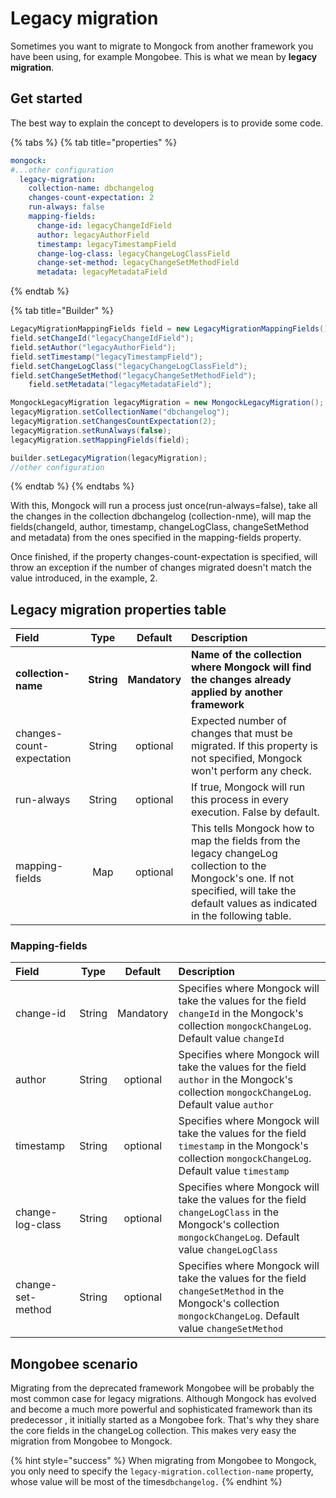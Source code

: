 # Legacy migration

Sometimes you want to migrate to Mongock from another framework you have been using, for example Mongobee. This is what we mean by **legacy migration**.

## Get started

The best way to explain the concept to developers is to provide some code.

{% tabs %}
{% tab title="properties" %}
```yaml
mongock:
#...other configuration
  legacy-migration:
    collection-name: dbchangelog
    changes-count-expectation: 2
    run-always: false
    mapping-fields:
      change-id: legacyChangeIdField
      author: legacyAuthorField
      timestamp: legacyTimestampField
      change-log-class: legacyChangeLogClassField
      change-set-method: legacyChangeSetMethodField
      metadata: legacyMetadataField
```
{% endtab %}

{% tab title="Builder" %}
```java
LegacyMigrationMappingFields field = new LegacyMigrationMappingFields();
field.setChangeId("legacyChangeIdField");
field.setAuthor("legacyAuthorField");
field.setTimestamp("legacyTimestampField");
field.setChangeLogClass("legacyChangeLogClassField");
field.setChangeSetMethod("legacyChangeSetMethodField");
    field.setMetadata("legacyMetadataField");

MongockLegacyMigration legacyMigration = new MongockLegacyMigration();
legacyMigration.setCollectionName("dbchangelog");
legacyMigration.setChangesCountExpectation(2);
legacyMigration.setRunAlways(false);
legacyMigration.setMappingFields(field);

builder.setLegacyMigration(legacyMigration); 
//other configuration

```
{% endtab %}
{% endtabs %}

With this, Mongock will run a process just once\(run-always=false\), take all the changes in the collection dbchangelog \(collection-nme\), will map the fields\(changeId, author, timestamp, changeLogClass, changeSetMethod and metadata\) from the ones specified in the mapping-fields property.

Once finished, if the property changes-count-expectation is specified, will throw an exception if the number of changes migrated doesn't match the value introduced, in the example, 2.

## Legacy migration properties table

| **Field** | **Type** | **Default** | **Description** |
| :--- | :---: | :---: | :--- |
| **collection-name** | **String** | **Mandatory**  | **Name of the collection where Mongock will find the changes already applied by another framework** |
| changes-count-expectation | String | optional | Expected number of changes that must be migrated. If this property is not specified, Mongock won't perform any check. |
| run-always | String | optional | If true, Mongock will run this process in every execution. False by default. |
| mapping-fields | Map | optional | This tells Mongock how to map the fields from the legacy changeLog collection to the Mongock's one. If not specified, will take the default values as indicated in the following table. |

### Mapping-fields

| **Field** | **Type** | **Default** | **Description** |
| :--- | :---: | :---: | :--- |
| change-id | String | Mandatory  | Specifies where Mongock will take the values for the field `changeId` in the Mongock's collection `mongockChangeLog`. Default value `changeId` |
| author | String | optional | Specifies where Mongock will take the values for the field `author` in the Mongock's collection `mongockChangeLog`. Default value `author` |
| timestamp | String | optional | Specifies where Mongock will take the values for the field `timestamp` in the Mongock's collection `mongockChangeLog`. Default value `timestamp` |
| change-log-class | String | optional | Specifies where Mongock will take the values for the field `changeLogClass` in the Mongock's collection `mongockChangeLog`. Default value `changeLogClass` |
| change-set-method | String | optional | Specifies where Mongock will take the values for the field `changeSetMethod` in the Mongock's collection `mongockChangeLog`. Default value `changeSetMethod` |

## Mongobee scenario

Migrating from the deprecated framework Mongobee will be probably the most common case for legacy migrations. Although Mongock has evolved and become a much more powerful and sophisticated framework than its predecessor , it initially started as a Mongobee fork. That's why they share the core fields in the changeLog collection. This makes very easy the migration from Mongobee to Mongock.

{% hint style="success" %}
When migrating from Mongobee to Mongock, you only need to specify the `legacy-migration.collection-name` property, whose value will be most of the times`dbchangelog.` 
{% endhint %}

